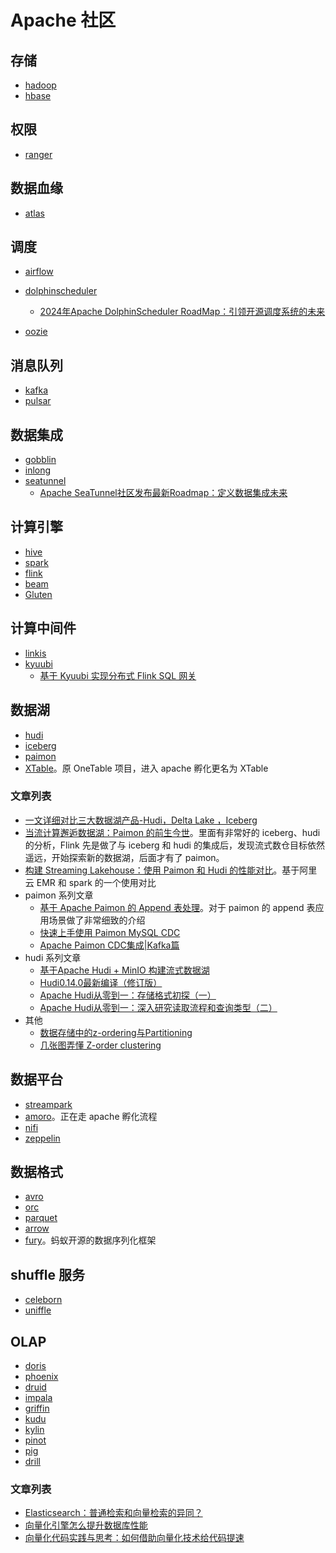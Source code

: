 # Apache 社区

## 存储

* [hadoop](https://hadoop.apache.org/)
* [hbase](https://hbase.apache.org/)

## 权限

* [ranger](https://ranger.apache.org/)

## 数据血缘

* [atlas](https://atlas.apache.org/#/)

## 调度

* [airflow](https://airflow.apache.org/)
* [dolphinscheduler](https://dolphinscheduler.apache.org/zh-cn)
  * [2024年Apache DolphinScheduler RoadMap：引领开源调度系统的未来](https://mp.weixin.qq.com/s?__biz=MzA4NDYxNTc2NA==&mid=2247521259&idx=1&sn=34f57620fb4aeda1afca44e4de16149e&chksm=9fe6a4d0a8912dc6201bc0d4e7c7ebab7fc24e25a4747cb56d36df3ffa2401b7446f2c085efe&mpshare=1&scene=1&srcid=03097iC0mgw1pTyvdj259qmd&sharer_shareinfo=a02ef71fe5a512d65610af05a5d20817&sharer_shareinfo_first=a02ef71fe5a512d65610af05a5d20817&version=4.1.10.99312&platform=mac#rd)

* [oozie](https://oozie.apache.org/)

## 消息队列

* [kafka](https://kafka.apache.org/)
* [pulsar](https://pulsar.apache.org/)

## 数据集成

* [gobblin](https://gobblin.apache.org/)
* [inlong](https://inlong.apache.org/)
* [seatunnel](https://seatunnel.apache.org/)
  * [Apache SeaTunnel社区发布最新Roadmap：定义数据集成未来](https://mp.weixin.qq.com/s?__biz=MzkwNTMwNTEyNA==&mid=2247492782&idx=1&sn=cc5dda78b883e9b3ec02fa9bd4d80bbd&chksm=c0fb69e5f78ce0f345539e72702a9ff1c4dc748d8e49d61927dfdeb0bda7154d3900aa10a2b4&mpshare=1&scene=1&srcid=0309qKLEDXVyk5WWLWvqWA3j&sharer_shareinfo=5d03516ccad1cc683c16e68da79ad7d0&sharer_shareinfo_first=5d03516ccad1cc683c16e68da79ad7d0&version=4.1.10.99312&platform=mac#rd)


## 计算引擎

* [hive](https://hive.apache.org/)
* [spark](https://spark.apache.org/)
* [flink](https://flink.apache.org/)
* [beam](https://beam.apache.org/)
* [Gluten](https://incubator.apache.org/projects/gluten.html)

## 计算中间件

* [linkis](https://linkis.apache.org/)
* [kyuubi](https://kyuubi.apache.org/)
  * [基于 Kyuubi 实现分布式 Flink SQL 网关](https://mp.weixin.qq.com/s/-AwXJz9CqEeX7cRdGGdyIg)


## 数据湖

* [hudi](https://hudi.apache.org/)
* [iceberg](https://iceberg.apache.org/)
* [paimon](https://paimon.apache.org/)
* [XTable](https://xtable.apache.org/)。原 OneTable 项目，进入 apache 孵化更名为 XTable

### 文章列表

* [一文详细对比三大数据湖产品-Hudi，Delta Lake ，Iceberg](https://mp.weixin.qq.com/s?__biz=MzkwNDIwMDc3Ng==&mid=2247485780&idx=1&sn=f30256cd817b77d3c208df5eb2f3d205&chksm=c08bde73f7fc5765bbbc58b43418892bdc52c076a98c355490affa6451b2e5c22c84907aeeee&mpshare=1&scene=1&srcid=0308FAlkLsvO7dFPNz7ycnuS&sharer_shareinfo=11feaf3f4932a401551b930ccb502a38&sharer_shareinfo_first=8022db6072a915323add5a8ccee815be&version=4.1.10.99312&platform=mac#rd)
* [当流计算邂逅数据湖：Paimon 的前生今世](https://mp.weixin.qq.com/s?__biz=MzkyNjQ1MDI3Mg==&mid=2247484012&idx=1&sn=1e21196708d5883651cb9d8e2fd0eec6&chksm=c2365563f541dc754fc84a37d67d517b4f2c1b658a7e03c83af3c7c13f5f2633d0ca8a5c350c&mpshare=1&scene=1&srcid=0726wS0DY3iR05XWbImfAHne&sharer_shareinfo=2f1441d6a9d3995c88c6e94a43f00e48&sharer_shareinfo_first=2f1441d6a9d3995c88c6e94a43f00e48&version=4.1.10.99312&platform=mac&poc_token=HGnL62WjutiDvnGPHut3WJp7RJpjpDhTvUMhwVav)。里面有非常好的 iceberg、hudi 的分析，Flink 先是做了与 iceberg 和 hudi 的集成后，发现流式数仓目标依然遥远，开始探索新的数据湖，后面才有了 paimon。
* [构建 Streaming Lakehouse：使用 Paimon 和 Hudi 的性能对比](https://mp.weixin.qq.com/s?__biz=MzU3Mzg4OTMyNQ==&mid=2247509706&idx=1&sn=2499367510fe7af3e68e67d2994ceb6b&chksm=fd382888ca4fa19e6a19b9ca8151ea8feb02664e44987b843ac637acfd569c93b8484134d806&mpshare=1&scene=1&srcid=0212gB2b0yJExDEg4gcHvImp&sharer_shareinfo=a55e3d5f23dd47653d1d11b75a97e1f6&sharer_shareinfo_first=c8a61e176765ce0e034f6887f2d3b3d3&version=4.1.10.99312&platform=mac#rd)。基于阿里云 EMR 和 spark 的一个使用对比
* paimon 系列文章
  * [基于 Apache Paimon 的 Append 表处理](https://mp.weixin.qq.com/s?__biz=MzkyNjQ1MDI3Mg==&mid=2247484078&idx=1&sn=b553af3a1564066460f5197ce6c2c63d&chksm=c23655a1f541dcb7455335571b424253e96aae38180aabb742c4e4ee0488775b8f9d041a08d9&mpshare=1&scene=1&srcid=1015QlqMyllLH5SEptN1fPFw&sharer_shareinfo=ba2e5fc1278878d5c6455bd9ac00f035&sharer_shareinfo_first=c7fc5635fb8989ef3d5be40385d5bfec&version=4.1.10.99312&platform=mac#rd)。对于 paimon 的 append 表应用场景做了非常细致的介绍
  * [快速上手使用 Paimon MySQL CDC](https://mp.weixin.qq.com/s?__biz=MzkyNjQ1MDI3Mg==&mid=2247484022&idx=1&sn=0167b802499705f9c4497198d62abdef&chksm=c2365579f541dc6f674a8548c0b9603a128b844b930a060cb6410cbe0d69487b8490f6ddddc1&mpshare=1&scene=1&srcid=0828DckrLAY02TnBYoePodXU&sharer_shareinfo=2493dc1383b1e18d7ce5b8499615c397&sharer_shareinfo_first=2493dc1383b1e18d7ce5b8499615c397&version=4.1.10.99312&platform=mac#rd)
  * [Apache Paimon CDC集成|Kafka篇](https://mp.weixin.qq.com/s?__biz=MzI0NjYzMDI0OA==&mid=2247485631&idx=1&sn=eae44adcc41925f2130e87e2afefae76&chksm=e9bd1ab8deca93ae63b4ca9b11d19f40c75eaf492d9c98c87ea48ee7cabe551f1e8d6f89d5c4&mpshare=1&scene=1&srcid=1003w3nnF8nRvSqUWgj9mdhX&sharer_shareinfo=a3d2f39ea14a1137f28a302b90518ced&sharer_shareinfo_first=a6591676b2003947512ca3af53cec4e5&version=4.1.10.99312&platform=mac#rd)
* hudi 系列文章
  * [基于Apache Hudi + MinIO 构建流式数据湖](https://mp.weixin.qq.com/s?__biz=MzIyMzQ0NjA0MQ==&mid=2247490069&idx=1&sn=7ac05b248c2ec7a6b434ebeab826e6f1&chksm=e81f4f63df68c675e3b13db5486879e3fa1e8145f7b26882359c847506d18a9325a260cabd5e&mpshare=1&scene=1&srcid=1010g5ogflytVnn2Gc5UcqB9&sharer_shareinfo=ebf540239185351b8bc6d5c23ee09bf8&sharer_shareinfo_first=ebf540239185351b8bc6d5c23ee09bf8&version=4.1.10.99312&platform=mac#rd)
  * [Hudi0.14.0最新编译（修订版）](https://mp.weixin.qq.com/s?__biz=MzUyODk0Njc1NQ==&mid=2247485068&idx=1&sn=0ec5cef689c0b907d49f0cc07f9f5707&chksm=fa69c5a0cd1e4cb6bbe26cb6e82abb83a2a4931b270a2939c710084898d4084eb7f65e2d40c0&mpshare=1&scene=1&srcid=0302lzf4lzZQGgokkvqLUyN7&sharer_shareinfo=eda2a3e53356528a4a1ec9a69e87734d&sharer_shareinfo_first=95990bba99fa5cebc9faa8e7a06db97b&version=4.1.10.99312&platform=mac#rd)
  * [Apache Hudi从零到一：存储格式初探（一）](https://mp.weixin.qq.com/s?__biz=MzIyMzQ0NjA0MQ==&mid=2247491548&idx=1&sn=e8088e2a67e545ded94c70b7797e0913&chksm=e81f4aaadf68c3bcd41d17aa52a423799cb88d5a8702ed380933670971d7a467a2810d382858&mpshare=1&scene=1&srcid=0309xIHFJzOq4Wev6YwOf1SL&sharer_shareinfo=05eb3cd6baf7aaf6565795bf8ee49dfa&sharer_shareinfo_first=05eb3cd6baf7aaf6565795bf8ee49dfa&version=4.1.10.99312&platform=mac#rd)
  * [Apache Hudi从零到一：深入研究读取流程和查询类型（二）](https://mp.weixin.qq.com/s?__biz=MzIyMzQ0NjA0MQ==&mid=2247491636&idx=1&sn=1c7df6411a025430a8d4a0d35588170e&chksm=e81cb542df6b3c542d8fdcce634809ad6e49589d682f55c0907d99dfa8e5e16c803ec112a9a0&mpshare=1&scene=1&srcid=0309wxGcIPzyBvvSlk2DZK2G&sharer_shareinfo=ac033b340a14441ddfb964e50f90d704&sharer_shareinfo_first=ac033b340a14441ddfb964e50f90d704&version=4.1.10.99312&platform=mac#rd)
* 其他
  * [数据存储中的z-ordering与Partitioning](https://mp.weixin.qq.com/s/ZBfNJWRObasvbU8J5bQLiw?version=4.1.10.99312&platform=mac)
  * [几张图弄懂 Z-order clustering](https://mp.weixin.qq.com/s?__biz=MzkwMTQwNDA4NA==&mid=2247484272&idx=1&sn=3c8be16b88b57ee3db7e979e08b9f31f&chksm=c0b407abf7c38ebdcd00d7bc726ce254b61edd2c5c5cbdd08d49bf27f643680d3a6c5883b66a&mpshare=1&scene=1&srcid=1017FGCqOsq73J0Upxo52PGN&sharer_shareinfo=ff50c758d4a23e8c5971561455c32ba8&sharer_shareinfo_first=3a60576609b3dfd897b0aa01bcf85215&version=4.1.10.99312&platform=mac#rd)

## 数据平台

* [streampark](https://streampark.apache.org/)
* [amoro](https://amoro.netease.com/)。正在走 apache 孵化流程
* [nifi](https://nifi.apache.org/)
* [zeppelin](https://zeppelin.apache.org/)

## 数据格式

* [avro](https://avro.apache.org/)
* [orc](https://orc.apache.org/)
* [parquet](https://parquet.apache.org/)
* [arrow](https://arrow.apache.org/)
* [fury](https://fury.apache.org/)。蚂蚁开源的数据序列化框架

## shuffle 服务

* [celeborn](https://celeborn.apache.org/)
* [uniffle](https://uniffle.apache.org/)

## OLAP

* [doris](https://doris.apache.org/)
* [phoenix](https://phoenix.apache.org/)
* [druid](https://druid.apache.org/)
* [impala](https://impala.apache.org/)
* [griffin](https://griffin.apache.org/)
* [kudu](https://kudu.apache.org/)
* [kylin](https://kylin.apache.org/)
* [pinot](https://pinot.apache.org/)
* [pig](https://pig.apache.org/)
* [drill](https://drill.apache.org/)

### 文章列表

* [Elasticsearch：普通检索和向量检索的异同？](https://mp.weixin.qq.com/s?__biz=MzI2NDY1MTA3OQ==&mid=2247488583&idx=1&sn=f996d7feb4cbccc620e68188fee46d67&chksm=eaa83c6fdddfb5795db9fb304e3b4c8c81c720d7bbfaf237cdbdd6b1ea7fae599d896ff017c8&mpshare=1&scene=1&srcid=0119MfFl9o4f1H3diunSo5GD&sharer_shareinfo=d5e15b2d5d5ef990870f93a803265c24&sharer_shareinfo_first=d5e15b2d5d5ef990870f93a803265c24&version=4.1.10.99312&platform=mac#rd)
* [向量化引擎怎么提升数据库性能](https://mp.weixin.qq.com/s?__biz=MzU1OTgxMjA4OA==&mid=2247485545&idx=1&sn=1e0fd7478505c52501ef3ce10a9c4e09&chksm=fc10d4fecb675de8d924b9fa949aad65ef97223fda880b8e8b00922972f262567bbdd48b4df0&mpshare=1&scene=1&srcid=1107GMZnzvngqMF0MsLZL0LY&sharer_shareinfo=7f9a225dab1664b1b670ce62f4ce4500&sharer_shareinfo_first=d2195e4381332631c74b2cf5aff7fa55&version=4.1.10.99312&platform=mac#rd)
* [向量化代码实践与思考：如何借助向量化技术给代码提速](https://mp.weixin.qq.com/s?__biz=MzIzOTU0NTQ0MA==&mid=2247536363&idx=1&sn=e3b6d17baa9c44c49819e48745142129&chksm=e92a73e4de5dfaf2b9486eabd118da98fb05e7a93aa8d7ba413a8b415b0ea92b98d1f321a5eb&mpshare=1&scene=1&srcid=1226Jqkg6lAArQu4QS1J1ad2&sharer_shareinfo=5a1676b649f42c446506c05a3e47d538&sharer_shareinfo_first=7972b1e35ce97d23086dfa0d52200c5f&version=4.1.10.99312&platform=mac#rd)